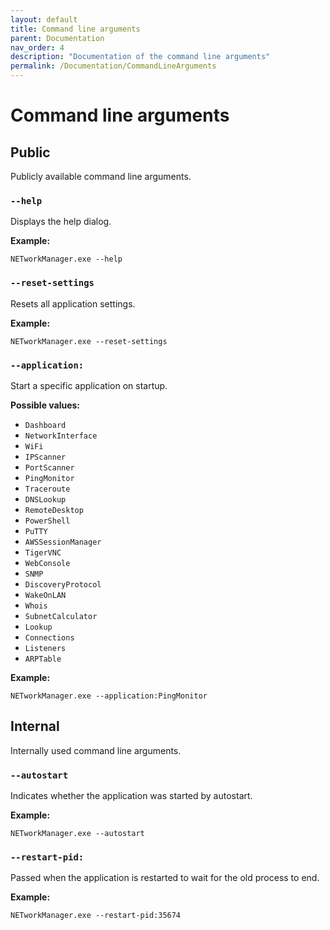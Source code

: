 ```yaml
---
layout: default
title: Command line arguments
parent: Documentation
nav_order: 4
description: "Documentation of the command line arguments"
permalink: /Documentation/CommandLineArguments
---
```


# Command line arguments

## Public
Publicly available command line arguments.

### `--help`
Displays the help dialog.

**Example:**
```
NETworkManager.exe --help
```

### `--reset-settings`
Resets all application settings.

**Example:**
```
NETworkManager.exe --reset-settings
```

### `--application:`
Start a specific application on startup.

**Possible values:**
  - `Dashboard`
  - `NetworkInterface`
  - `WiFi`
  - `IPScanner`
  - `PortScanner`
  - `PingMonitor`
  - `Traceroute`
  - `DNSLookup`
  - `RemoteDesktop`
  - `PowerShell`
  - `PuTTY`
  - `AWSSessionManager`
  - `TigerVNC`
  - `WebConsole`
  - `SNMP`
  - `DiscoveryProtocol`
  - `WakeOnLAN`
  - `Whois`
  - `SubnetCalculator`
  - `Lookup`
  - `Connections`
  - `Listeners`
  - `ARPTable`

**Example:**
```
NETworkManager.exe --application:PingMonitor
```

## Internal
Internally used command line arguments.

### `--autostart`
Indicates whether the application was started by autostart.

**Example:**
```
NETworkManager.exe --autostart
```

### `--restart-pid:`
Passed when the application is restarted to wait for the old process to end.

**Example:**
```
NETworkManager.exe --restart-pid:35674
```
